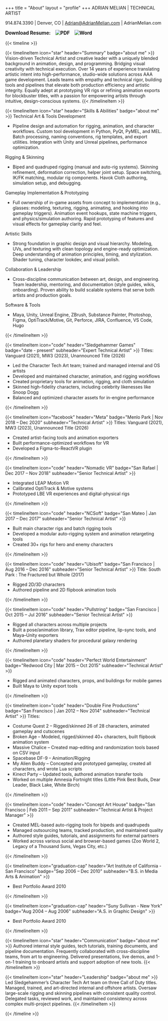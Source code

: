+++
title = "About"
layout = "profile"
+++
ADRIAN MELIAN | TECHNICAL ARTIST

914.874.3390 | Denver, CO | Adrian@AdrianMelian.com | AdrianMelian.com 
<div style="display: flex; align-items: center; gap: 15px; font-size: 1.1em; font-weight: bold;">
  <span>Download Resume:</span>

  <!-- PDF Button -->
  <a href="/adrianmelian_resume.pdf" download title="Download PDF" style="text-decoration: none;">
    <img src="https://img.icons8.com/ios-filled/30/000000/pdf.png" alt="PDF" />
  </a>

  <!-- Word Button -->
  <a href="/adrianmelian_resume.docx" download title="Download Word Doc" style="text-decoration: none;">
    <img src="https://img.icons8.com/ios-filled/30/000000/ms-word.png" alt="Word" />
  </a>
</div>

{{< timeline >}}

{{< timelineItem icon="star" header="Summary" badge="about me"  >}}
Vision-driven Technical Artist and creative leader with a uniquely blended background in animation, design, and programming. Bridging visual creativity with technical execution. Over 14 years of experience translating artistic intent into high-performance, studio-wide solutions across AAA game development. Leads teams with empathy and technical rigor, building tools and pipelines that elevate both production efficiency and artistic integrity. Equally adept at prototyping VR rigs or refining animation exports for blockbuster titles, with a passion for empowering artists through intuitive, design-conscious systems. 
{{< /timelineItem >}}

{{< timelineItem icon="star" header="Skills & Abilities" badge="about me"  >}}
Technical Art & Tools Development
<ul>
  <li>Pipeline design and automation for rigging, animation, and character workflows. Custom tool development in Python, PyQt, PyMEL, and MEL. Batch processing, naming conventions, rig templates, and export utilities. Integration with Unity and Unreal pipelines, performance optimization.</li>
</ul>
Rigging & Skinning
<ul>
  <li>Biped and quadruped rigging (manual and auto-rig systems). Skinning refinement, deformation correction, helper joint setup. Space switching, IK/FK matching, modular rig components. Havok Cloth authoring, simulation setup, and debugging.</li>
</ul>
Gameplay Implementation & Prototyping
<ul>
  <li>Full ownership of in-game assets from concept to implementation (e.g., glasses: modeling, texturing, rigging, animating, and hooking into gameplay triggers). Animation event hookups, state machine triggers, and physics/simulation authoring. Rapid prototyping of features and visual effects for gameplay clarity and feel.</li>
</ul>
Artistic Skills
<ul>
  <li>Strong foundation in graphic design and visual hierarchy. Modeling, UVs, and texturing with clean topology and engine-ready optimization. Deep understanding of animation principles, timing, and stylization. Shader tuning, character lookdev, and visual polish.</li>
</ul>
Collaboration & Leadership
<ul>
  <li>Cross-discipline communication between art, design, and engineering. Team leadership, mentoring, and documentation (style guides, wikis, onboarding). Proven ability to build scalable systems that serve both artists and production goals. </li>
</ul>
Software & Tools
<ul>
  <li>Maya, Unity, Unreal Engine, ZBrush, Substance Painter, Photoshop, Figma, OptiTrack/Motive, Git, Perforce, JIRA, Confluence, VS Code, Hugo</li>
</ul>
{{< /timelineItem >}}


{{< timelineItem icon="code" header="Sledgehammer Games" badge="date - present" subheader="Expert Technical Artist" >}}
Titles: Vanguard (2021), MW3 (2023), Unannounced Title (2026)
<ul>
  <li>Led the Character Tech Art team; trained and managed internal and OS artists</li>
  <li>Developed and maintained character, animation, and rigging workflows</li>
  <li>Created proprietary tools for animation, rigging, and cloth simulation</li>
  <li>Skinned high-fidelity characters, including celebrity likenesses like Snoop Dogg</li>
  <li>Balanced and optimized character assets for in-engine performance</li>
</ul>
{{< /timelineItem >}}

{{< timelineItem icon="facebook" header="Meta" badge="Menlo Park | Nov 2018 – Dec 2020" subheader="Technical Artist" >}}
Titles: Vanguard (2021), MW3 (2023), Unannounced Title (2026)
<ul>
  <li>Created artist-facing tools and animation exporters</li>
  <li>Built performance-optimized workflows for VR</li>
  <li>Developed a Figma-to-ReactVR plugin</li>
</ul>
{{< /timelineItem >}}

{{< timelineItem icon="code" header="Nomadic VR" badge="San Rafael | Dec 2017 – Nov 2018" subheader="Senior Technical Artist" >}}
<ul>
  <li>Integrated LEAP Motion VR</li>
  <li>Calibrated OptiTrack & Motive systems</li>
  <li>Prototyped LBE VR experiences and digital-physical rigs</li>
</ul>
{{< /timelineItem >}}

{{< timelineItem icon="code" header="NCSoft" badge="San Mateo | Jan 2017 – Dec 2017" subheader="Senior Technical Artist" >}}
<ul>
  <li>Built main character rigs and batch rigging tools</li>
  <li>Developed a modular auto-rigging system and animation retargeting tools</li>
  <li>Created 30+ rigs for hero and enemy characters</li>
</ul>
{{< /timelineItem >}}

{{< timelineItem icon="code" header="Ubisoft" badge="San Francisco | Aug 2016 – Dec 2016" subheader="Senior Technical Artist" >}}
Title: South Park : The Fractured but Whole (2017)
<ul>
  <li>Rigged 2D/3D characters</li>
  <li>Authored pipeline and 2D flipbook animation tools</li>
</ul>
{{< /timelineItem >}}

{{< timelineItem icon="code" header="Pullstring" badge="San Francisco | Oct 2015 – Jul 2016" subheader="Senior Technical Artist" >}}
<ul>
  <li>Rigged all characters across multiple projects</li>
  <li>Built a pose/animation library, Trax editor pipeline, lip-sync tools, and Maya–Unity exporters</li>
  <li>Authored planetary shaders for procedural galaxy rendering</li>
</ul>
{{< /timelineItem >}}

{{< timelineItem icon="code" header="Perfect World Entertainment" badge="Redwood City | Mar 2015 – Oct 2015" subheader="Technical Artist" >}}
<ul>
  <li>Rigged and animated characters, props, and buildings for mobile games</li>
  <li>Built Maya to Unity export tools</li>
</ul>
{{< /timelineItem >}}

{{< timelineItem icon="code" header="Double Fine Productions" badge="San Francisco | Jan 2012 – Nov 2014" subheader="Technical Artist" >}}
Titles:
<ul>
  <li>Costume Quest 2 – Rigged/skinned 26 of 28 characters, animated gameplay and cutscenes</li>
  <li>Broken Age – Modeled, rigged/skinned 40+ characters, built flipbook animation system</li>
  <li>Massive Chalice – Created map-editing and randomization tools based on CSV input</li>
  <li>Spacebase DF-9 – Animation/Rigging</li>
  <li>My Alien Buddy – Concepted and prototyped gameplay, created all characters, and wrote Lua scripts</li>
  <li>Kinect Party – Updated tools, authored animation transfer tools</li>
  <li>Worked on multiple Amnesia Fortnight titles (Little Pink Best Buds, Dear Leader, Black Lake, White Birch)</li>
</ul>
{{< /timelineItem >}}

{{< timelineItem icon="code" header="Concept Art House" badge="San Francisco | Feb 2011 – Sep 2011" subheader="Technical Artist & Project Manager" >}}
<ul>
  <li>Created MEL-based auto-rigging tools for bipeds and quadrupeds</li>
  <li>Managed outsourcing teams, tracked production, and maintained quality</li>
  <li>Authored style guides, tutorials, and assignments for external partners </li>
  <li>Worked across various social and browser-based games (Zoo World 2, Legacy of a Thousand Suns, Vegas City, etc.)</li>
</ul>
{{< /timelineItem >}}

{{< timelineItem icon="graduation-cap" header="Art Institute of California - San Francisco" badge="Sep 2006 – Dec 2010" subheader="B.S. in Media Arts & Animation" >}}
<ul>
  <li>Best Portfolio Award 2010</li>
</ul>
{{< /timelineItem >}}

{{< timelineItem icon="graduation-cap" header="Suny Sullivan - New York" badge="Aug 2004 – Aug 2006" subheader="A.S. in Graphic Design" >}}
<ul>
  <li>Best Portfolio Award 2010</li>
</ul>
{{< /timelineItem >}}

{{< timelineItem icon="star" header="Communication" badge="about me"  >}}
Authored internal style guides, tech tutorials, training documents, and pipeline documentation. Frequently collaborated with cross-discipline teams, from art to engineering. Delivered presentations, live demos, and 1-on-1 training to onboard artists and support adoption of new tools.
{{< /timelineItem >}}

{{< timelineItem icon="star" header="Leadership" badge="about me"  >}}
Led Sledgehammer’s Character Tech Art team on three Call of Duty titles. Managed, trained, and art-directed internal and offshore artists. Oversaw large-scale rigging and skinning pipelines with consistent quality control. Delegated tasks, reviewed work, and maintained consistency across complex multi-project pipelines.
{{< /timelineItem >}}

{{< /timeline >}}
